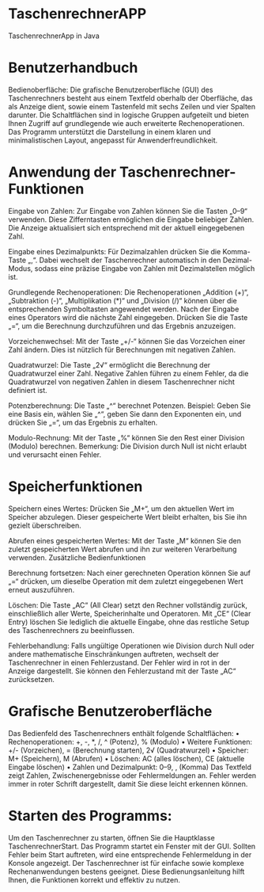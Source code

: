 # TaschenrechnerAPP
TaschenrechnerApp in Java

# Benutzerhandbuch

Bedienoberfläche:
Die grafische Benutzeroberfläche (GUI) des Taschenrechners besteht aus einem Textfeld oberhalb der Oberfläche, das als Anzeige dient, sowie einem Tastenfeld mit sechs Zeilen und vier Spalten darunter. Die Schaltflächen sind in logische Gruppen aufgeteilt und bieten Ihnen Zugriff auf grundlegende wie auch erweiterte Rechenoperationen. Das Programm unterstützt die Darstellung in einem klaren und minimalistischen Layout, angepasst für Anwenderfreundlichkeit.

# Anwendung der Taschenrechner-Funktionen

Eingabe von Zahlen:
Zur Eingabe von Zahlen können Sie die Tasten „0–9“ verwenden. Diese Zifferntasten ermöglichen die Eingabe beliebiger Zahlen. Die Anzeige aktualisiert sich entsprechend mit der aktuell eingegebenen Zahl.

Eingabe eines Dezimalpunkts:
Für Dezimalzahlen drücken Sie die Komma-Taste „,“. Dabei wechselt der Taschenrechner automatisch in den Dezimal-Modus, sodass eine präzise Eingabe von Zahlen mit Dezimalstellen möglich ist.

Grundlegende Rechenoperationen:
Die Rechenoperationen „Addition (+)“, „Subtraktion (-)“, „Multiplikation (*)“ und „Division (/)“ können über die entsprechenden Symboltasten angewendet werden. Nach der Eingabe eines Operators wird die nächste Zahl eingegeben. Drücken Sie die Taste „=“, um die Berechnung durchzuführen und das Ergebnis anzuzeigen.

Vorzeichenwechsel:
Mit der Taste „+/-“ können Sie das Vorzeichen einer Zahl ändern. Dies ist nützlich für Berechnungen mit negativen Zahlen.

Quadratwurzel:
Die Taste „2√“ ermöglicht die Berechnung der Quadratwurzel einer Zahl. Negative Zahlen führen zu einem Fehler, da die Quadratwurzel von negativen Zahlen in diesem Taschenrechner nicht definiert ist.

Potenzberechnung:
Die Taste „^“ berechnet Potenzen. Beispiel: Geben Sie eine Basis ein, wählen Sie „^“, geben Sie dann den Exponenten ein, und drücken Sie „=“, um das Ergebnis zu erhalten.

Modulo-Rechnung:
Mit der Taste „%“ können Sie den Rest einer Division (Modulo) berechnen. Bemerkung: Die Division durch Null ist nicht erlaubt und verursacht einen Fehler.

# Speicherfunktionen

Speichern eines Wertes:
Drücken Sie „M+“, um den aktuellen Wert im Speicher abzulegen. Dieser gespeicherte Wert bleibt erhalten, bis Sie ihn gezielt überschreiben.

Abrufen eines gespeicherten Wertes:
Mit der Taste „M“ können Sie den zuletzt gespeicherten Wert abrufen und ihn zur weiteren Verarbeitung verwenden.
Zusätzliche Bedienfunktionen

Berechnung fortsetzen:
Nach einer gerechneten Operation können Sie auf „=“ drücken, um dieselbe Operation mit dem zuletzt eingegebenen Wert erneut auszuführen.

Löschen:
Die Taste „AC“ (All Clear) setzt den Rechner vollständig zurück, einschließlich aller Werte, Speicherinhalte und Operatoren. Mit „CE“ (Clear Entry) löschen Sie lediglich die aktuelle Eingabe, ohne das restliche Setup des Taschenrechners zu beeinflussen.

Fehlerbehandlung:
Falls ungültige Operationen wie Division durch Null oder andere mathematische Einschränkungen auftreten, wechselt der Taschenrechner in einen Fehlerzustand. Der Fehler wird in rot in der Anzeige dargestellt. Sie können den Fehlerzustand mit der Taste „AC“ zurücksetzen.

# Grafische Benutzeroberfläche
Das Bedienfeld des Taschenrechners enthält folgende Schaltflächen:
•	Rechenoperationen: +, -, *, /, ^ (Potenz), % (Modulo) 
•	Weitere Funktionen: +/- (Vorzeichen), = (Berechnung starten), 2√ (Quadratwurzel) 
•	Speicher: M+ (Speichern), M (Abrufen) 
•	Löschen: AC (alles löschen), CE (aktuelle Eingabe löschen) 
•	Zahlen und Dezimalpunkt: 0–9, , (Komma) 
Das Textfeld zeigt Zahlen, Zwischenergebnisse oder Fehlermeldungen an. Fehler werden immer in roter Schrift dargestellt, damit Sie diese leicht erkennen können.

# Starten des Programms:
Um den Taschenrechner zu starten, öffnen Sie die Hauptklasse TaschenrechnerStart. Das Programm startet ein Fenster mit der GUI. Sollten Fehler beim Start auftreten, wird eine entsprechende Fehlermeldung in der Konsole angezeigt.
Der Taschenrechner ist für einfache sowie komplexe Rechenanwendungen bestens geeignet. Diese Bedienungsanleitung hilft Ihnen, die Funktionen korrekt und effektiv zu nutzen.
